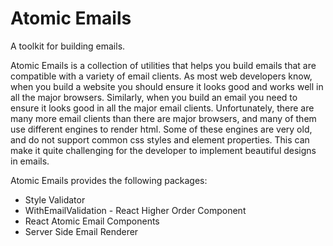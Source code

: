# Atomic Emails

A toolkit for building emails.

Atomic Emails is a collection of utilities that helps you build emails that are compatible with a variety of email clients. As most web developers know, when you build a website you should ensure it looks good and works well in all the major browsers. Similarly, when you build an email you need to ensure it looks good in all the major email clients. Unfortunately, there are many more email clients than there are major browsers, and many of them use different engines to render html. Some of these engines are very old, and do not support common css styles and element properties. This can make it quite challenging for the developer to implement beautiful designs in emails.

Atomic Emails provides the following packages:

- Style Validator
- WithEmailValidation - React Higher Order Component
- React Atomic Email Components
- Server Side Email Renderer
